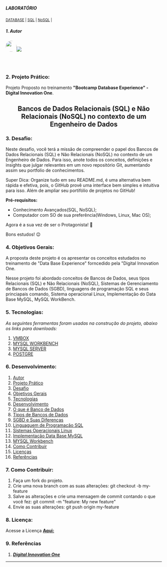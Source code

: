 ##### LABORATÓRIO<!--Obrigatorio-->
<SUB>[DATABASE](#) | [SQL](#) | [NoSQL](#) |</SUB>

##### 1. Autor

<img style="border-radius: 50%;" alt="" width="35" height="35" class="avatar avatar-user width-full border color-bg-default" src="https://avatars.githubusercontent.com/u/44095306?v=4">[<img src = "https://img.shields.io/badge/GitHub-100000?style=for-the-badge&logo=github&logoColor=white">](https://github.com/wstorres)

<br />
<br />

### 2. Projeto Prático:

Projeto Proposto no treinamento **"Bootcamp Database Experience" - Digital Innovation One**.

<h2 align="center">Bancos de Dados Relacionais (SQL) e Não Relacionais 
(NoSQL) no contexto de um Engenheiro de Dados
</h2>
<!--(Obrigatorio)-->


### 3. Desafio: 

Neste desafio, você terá a missão de compreender o papel dos Bancos de Dados Relacionais (SQL) e Não Relacionais (NoSQL) no contexto de um Engenheiro de Dados. Para isso, anote todos os conceitos, definições e insights que julgar relevantes em um novo repositório Git, aumentando assim seu portfolio de conhecimentos.

Super Dica: Organize tudo em seu README.md, é uma alternativa bem rápida e efetiva, pois, o GitHub provê uma interface bem simples e intuitiva para isso. Além de ampliar seu portifólio de projetos no GitHub!

**Pré-requisitos:**

- Conhecimento Avançados(SQL, NoSQL);
- Computador com SO de sua preferência(Windows, Linux, Mac OS);

Agora é a sua vez de ser o Protagonista! 🤩

Bons estudos! 😉


### 4. Objetivos Gerais: <!--Obrigatorio-->
 
A proposta deste projeto é os apresentar os conceitos estudados no treinamento de "Data Base Experience" forncedido pela "Digital Innovation One.

Nesse projeto foi abordado conceitos de Bancos de Dados, seus tipos Relacionais (SQL) e Não Relacionais (NoSQL), Sistemas de Gerenciamento de Bancos de Dados (SGBD), linguagens de programação SQL e seus  princiapais comando, Sistema  operacional Linux, Implementação do Data Base MySQL, MySQL WorkBench.


### 5. Tecnologias:<!--Obrigatorio para Projetos-->

_As seguintes ferramentas foram usadas na construção do projeto, abaixo os links para downloads:_

1. [VMBOX](https://www.virtualbox.org/)
2. [MYSQL WORKBENCH](https://dev.mysql.com/downloads/workbench/)
3. [MYSQL SERVER](https://dev.mysql.com/downloads/mysql/)
4. [POSTGRE](https://www.postgresql.org/download/)
   
   
### 6. Desenvolvimento:
<!--ts-->
1. [Autor](Autor)
2. [Projeto Prático](#projeto-prático)
3. [Desafio](Desafio)
4. [Objetivos Gerais](Obrigetivos-Gerais)
5. [Tecnologias](Tecnologias)
6. [Desenvolvimento](Desenvolvimento)
  1. [O que é Banco de Dados](./1-oque-e-bd.md)
  2. [Tipos de Bancos de Dados](./2tipos-bd.md)
  3. [SGBD e Suas Diferenças](./3-sgbd.md)
  4. [Linguaguem de Programação SQL](./4-ling-sql.md)
  5. [Sistemas Operacionais Linux](./5-inst-linux.md)
  6. [Implementação Data Base MySQL](./6-criar-bd-mysql.md)
  7. [MYSQL Workbench](./7-instal-workbench.md)
7. [Como Contribuir](Como-Contribuir)
8. [Licenças](./license.md)
9. [Referências](#) 
<!--te-->

### 7. Como Contribuir:

1.  Faça um fork do projeto.
2.  Crie uma nova branch com as suas alterações: git checkout -b my-feature
3.  Salve as alterações e crie uma mensagem de commit contando o que você fez: git commit -m "feature: My new feature"
4.  Envie as suas alterações: git push origin my-feature


### 8. Licença:

Acesse a Licença [**Aqui:**](./license.md)


### 9. Referências  

1. [**_Digital Innovation One_**](http://dio.me/)



---

